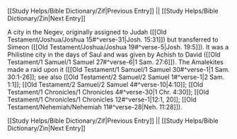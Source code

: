 [[Study Helps/Bible Dictionary/Zif|Previous Entry]]  ||  [[Study Helps/Bible Dictionary/Zin|Next Entry]]

 A city in the Negev, originally assigned to Judah ([[Old Testament/Joshua/Joshua 15#^verse-31|Josh. 15:31]]) but transferred to Simeon ([[Old Testament/Joshua/Joshua 19#^verse-5|Josh. 19:5]]). It was a Philistine city in the days of Saul and was given by Achish to David ([[Old Testament/1 Samuel/1 Samuel 27#^verse-6|1 Sam. 27:6]]). The Amalekites made a raid upon it ([[Old Testament/1 Samuel/1 Samuel 30#^verse-1|1 Sam. 30:1-26]]; see also [[Old Testament/2 Samuel/2 Samuel 1#^verse-1|2 Sam. 1:1]]; [[Old Testament/2 Samuel/2 Samuel 4#^verse-10|4:10]]; [[Old Testament/1 Chronicles/1 Chronicles 4#^verse-30|1 Chr. 4:30]]; [[Old Testament/1 Chronicles/1 Chronicles 12#^verse-1|12:1, 20]]; [[Old Testament/Nehemiah/Nehemiah 11#^verse-28|Neh. 11:28]]).

[[Study Helps/Bible Dictionary/Zif|Previous Entry]]  ||  [[Study Helps/Bible Dictionary/Zin|Next Entry]]